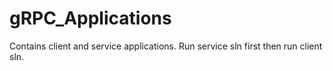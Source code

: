 # gRPC_Applications

Contains client and service applications.
Run service sln first then run client sln.
